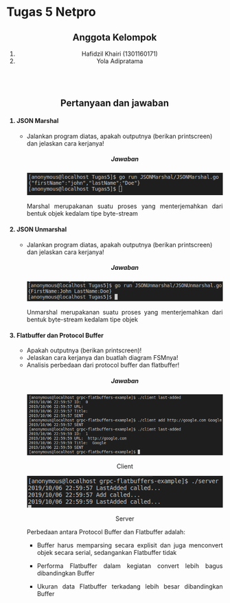 <h1>Tugas 5 Netpro</h1>

<center>
<h2>Anggota Kelompok</h2>
<ol>
    <li>Hafidzil Khairi (1301160171)</li>
    <li>Yola Adipratama</li>
</ol>
<br/>
<br/>
<h2>Pertanyaan dan jawaban</h2>
</center>

<ol>

<h4><li>JSON Marshal</li></h4>
<ul>
<li>Jalankan program diatas, apakah outputnya (berikan printscreen) dan jelaskan cara kerjanya!</li>
<center>
<h5>Jawaban</h5>
<img src="https://github.com/hafidzilkhairi/Golang-Buffer/blob/task/Screenshots/Marshal.png?raw=true"/>
<p align="justify">
Marshal merupakanan suatu proses yang menterjemahkan dari bentuk objek kedalam tipe byte-stream
</p>
</center>
</ul>

<h4><li>JSON Unmarshal</li></h4>
<ul>
<li>Jalankan program diatas, apakah outputnya (berikan printscreen) dan jelaskan cara kerjanya!</li>
<center>
<h5>Jawaban</h5>
<img src="https://github.com/hafidzilkhairi/Golang-Buffer/blob/task/Screenshots/Unmarshal.png?raw=true"/>
<p align="justify">
Unmarshal merupakanan suatu proses yang menterjemahkan dari bentuk byte-stream kedalam tipe objek
</p>
</center>
</ul>

<h4><li>Flatbuffer dan Protocol Buffer</li></h4>
<ul>
<li>Apakah outputnya (berikan printscreen)!</li>
<li>Jelaskan cara kerjanya dan buatlah diagram FSMnya!</li>
<li>Analisis perbedaan dari protocol buffer dan flatbuffer!</li>
<center>
<h5>Jawaban</h5>
<img src="https://github.com/hafidzilkhairi/Golang-Buffer/blob/task/Screenshots/Client.png?raw=true"/>
<p align="center">
Client
</p>
<img src="https://github.com/hafidzilkhairi/Golang-Buffer/blob/task/Screenshots/Server.png?raw=true"/>
<p align="center">
Server
</p>
<p align="justify">
Perbedaan antara Protocol Buffer dan Flatbuffer adalah:
<ul>
<li>
<p align="justify">
Buffer harus memparsing secara explisit dan juga menconvert objek secara serial, sedangankan Flatbuffer tidak
</p>
</li>
<li>
<p align="justify">
Performa Flatbuffer dalam kegiatan convert lebih bagus dibandingkan Buffer
</p>
</li>
<li>
<p align="justify">
Ukuran data Flatbuffer terkadang lebih besar dibandingkan Buffer
</p>
</li>
</ul>
</p>
</center>
</ul>

</ol>